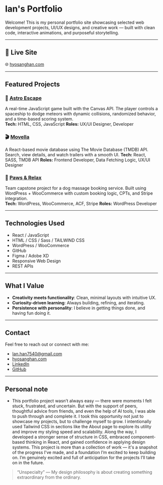 
# Ian's Portfolio

Welcome! This is my personal portfolio site showcasing selected web development projects, UI/UX designs, and creative work — built with clean code, interactive animations, and purposeful storytelling.

---

## 🔗 Live Site

🌐 [hyosanghan.com](https://hyosanghan.com)

---

## Featured Projects

### 🚀 [Astro Escape](https://hyosanghan.com/astro-escape)
A real-time JavaScript game built with the Canvas API. The player controls a spaceship to dodge meteors with dynamic collisions, randomized behavior, and a time-based scoring system.  
**Tech:** HTML, CSS, JavaScript
**Roles:** UX/UI Designer, Developer

### 🎬 [Movella](https://hyosanghan.com/movella)
A React-based movie database using The Movie Database (TMDB) API. Search, view details, and watch trailers with a smooth UI.
**Tech:** React, SASS, TMDB API
**Roles:** Frontend Developer, Data Fetching Logic, UX/UI Designer

### 🐶 [Paws & Relax](https://pawsandrelax.bcitwebdeveloper.ca/)
Team capstone project for a dog massage booking service. Built using WordPress + WooCommerce with custom booking logic, CPTs, and Stripe integration.  
**Tech:** WordPress, WooCommerce, ACF, Stripe
**Roles:** WordPress Developer

---

## Technologies Used

- React / JavaScript
- HTML / CSS / Sass / TAILWIND CSS
- WordPress / WooCommerce
- GitHub
- Figma / Adobe XD
- Responsive Web Design
- REST APIs

---

## What I Value

- **Creativity meets functionality**: Clean, minimal layouts with intuitive UX.
- **Curiosity-driven learning**: Always building, refining, and iterating.
- **Persistence with personality**: I believe in getting things done, and having fun doing it.

---

## Contact

Feel free to reach out or connect with me:

- Ian.han7540@gmail.com
- [hyosanghan.com](https://hyosanghan.com)
- [LinkedIn](https://linkedin.com/in/hyosanghan)
- [GitHub](https://github.com/Ian-Hyosang-Han)

---

## Personal note
- This portfolio project wasn’t always easy — there were moments I felt stuck, frustrated, and uncertain.
But with the support of peers, thoughtful advice from friends, and even the help of AI tools, I was able to push through and complete it.
I took this opportunity not just to showcase my projects, but to challenge myself to grow.
I intentionally used Tailwind CSS in sections like the About page to explore its utility and improve my styling speed and scalability.
Along the way, I developed a stronger sense of structure in CSS, embraced component-based thinking in React, and gained confidence in applying design systems.
This project is more than a collection of work — it's a snapshot of the progress I've made, and a foundation I’m excited to keep building on. I’m genuinely excited and full of anticipation for the projects I’ll take on in the future.

> “Unspecialty” — My design philosophy is about creating something extraordinary from the ordinary.